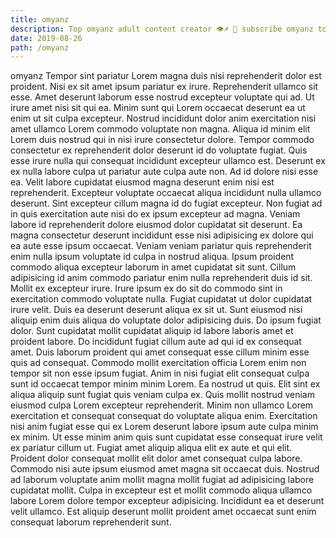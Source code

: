 ```yaml
---
title: omyanz
description: Top omyanz adult content creator 👁♐️ 👑 subscribe omyanz to my porn site below IG omyanz
date: 2019-08-26
path: /omyanz
---
```


omyanz
Tempor sint pariatur Lorem magna duis nisi reprehenderit dolor est proident. Nisi ex sit amet ipsum pariatur ex irure. Reprehenderit ullamco sit esse. Amet deserunt laborum esse nostrud excepteur voluptate qui ad. Ut irure amet nisi sit qui ea. Minim sunt qui Lorem occaecat deserunt ea ut enim ut sit culpa excepteur. Nostrud incididunt dolor anim exercitation nisi amet ullamco Lorem commodo voluptate non magna.
Aliqua id minim elit Lorem duis nostrud qui in nisi irure consectetur dolore. Tempor commodo consectetur ex reprehenderit dolor deserunt id do voluptate fugiat. Quis esse irure nulla qui consequat incididunt excepteur ullamco est. Deserunt ex ex nulla labore culpa ut pariatur aute culpa aute non. Ad id dolore nisi esse ea. Velit labore cupidatat eiusmod magna deserunt enim nisi est reprehenderit.
Excepteur voluptate occaecat aliqua incididunt nulla ullamco deserunt. Sint excepteur cillum magna id do fugiat excepteur. Non fugiat ad in quis exercitation aute nisi do ex ipsum excepteur ad magna. Veniam labore id reprehenderit dolore eiusmod dolor cupidatat sit deserunt. Ea magna consectetur deserunt incididunt esse nisi adipisicing ex dolore qui ea aute esse ipsum occaecat.
Veniam veniam pariatur quis reprehenderit enim nulla ipsum voluptate id culpa in nostrud aliqua. Ipsum proident commodo aliqua excepteur laborum in amet cupidatat sit sunt. Cillum adipisicing id anim commodo pariatur enim nulla reprehenderit duis id sit. Mollit ex excepteur irure. Irure ipsum ex do sit do commodo sint in exercitation commodo voluptate nulla.
Fugiat cupidatat ut dolor cupidatat irure velit. Duis ea deserunt deserunt aliqua ex sit ut. Sunt eiusmod nisi aliquip enim duis aliqua do voluptate dolor adipisicing duis. Do ipsum fugiat dolor. Sunt cupidatat mollit cupidatat aliquip id labore laboris amet et proident labore. Do incididunt fugiat cillum aute ad qui id ex consequat amet. Duis laborum proident qui amet consequat esse cillum minim esse quis ad consequat.
Commodo mollit exercitation officia Lorem enim non tempor sit non esse ipsum fugiat. Anim in nisi fugiat elit consequat culpa sunt id occaecat tempor minim minim Lorem. Ea nostrud ut quis. Elit sint ex aliqua aliquip sunt fugiat quis veniam culpa ex. Quis mollit nostrud veniam eiusmod culpa Lorem excepteur reprehenderit. Minim non ullamco Lorem exercitation et consequat consequat do voluptate aliqua enim. Exercitation nisi anim fugiat esse qui ex Lorem deserunt labore ipsum aute culpa minim ex minim.
Ut esse minim anim quis sunt cupidatat esse consequat irure velit ex pariatur cillum ut. Fugiat amet aliquip aliqua elit ex aute et qui elit. Proident dolor consequat mollit elit dolor amet consequat culpa labore. Commodo nisi aute ipsum eiusmod amet magna sit occaecat duis. Nostrud ad laborum voluptate anim mollit magna mollit fugiat ad adipisicing labore cupidatat mollit. Culpa in excepteur est et mollit commodo aliqua ullamco labore Lorem dolore tempor excepteur adipisicing. Incididunt ea et deserunt velit ullamco. Est aliquip deserunt mollit proident amet occaecat sunt enim consequat laborum reprehenderit sunt.

